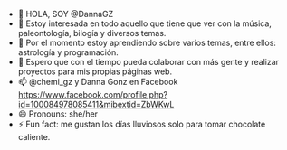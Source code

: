 - 👋 HOLA, SOY @DannaGZ
- 👀 Estoy interesada en todo aquello que tiene que ver con la música, paleontología, bilogía y diversos temas.
- 🌱 Por el momento estoy aprendiendo sobre varios temas, entre ellos: astrología y programación. 
- 💞️ Espero que con el tiempo pueda colaborar con más gente y realizar proyectos para mis propias páginas web.
- 📫 @chemi_gz y Danna Gonz en Facebook https://www.facebook.com/profile.php?id=100084978085411&mibextid=ZbWKwL
- 😄 Pronouns: she/her
- ⚡ Fun fact: me gustan los días lluviosos solo para tomar chocolate caliente. 

<!---
DannaGZ/DannaGZ is a ✨ special ✨ repository because its `README.md` (this file) appears on your GitHub profile.
You can click the Preview link to take a look at your changes.
--->
